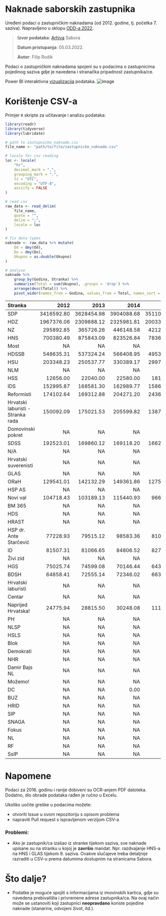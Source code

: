 # Naknade saborskih zastupnika
Uređeni podaci o zastupničkim naknadama (od 2012. godine, tj. početka 7. saziva). Napravljeno u sklopu [ODD-a 2022](http://odd.codeforcroatia.org/konferencija/).

> **Izvor podataka**: [Arhiva](https://www.sabor.hr/hr/press/javnost-rada/arhiva) Sabora 
> 
> **Datum pristupanja**: 05.03.2022.
> 
> **Autor**: Filip Rodik

Podaci o zastupničkim naknadama spojeni su s podacima o zastupnicima pojedinog saziva gdje je navedena i stranačka pripadnost zastupnika/ce.

Power BI interaktivna [vizualizacija](https://app.powerbi.com/view?r=eyJrIjoiMzgxYjMxNTQtYWQ4NS00ZTE2LTg5N2ItMTA2NzQ2MTAyYzZlIiwidCI6IjkyNDIxZWUzLTAzNDgtNGUyNC04ODgwLTAxNzhkMmViNTI1ZiIsImMiOjh9) podataka.
![image](https://user-images.githubusercontent.com/4228472/156898631-d2790637-1704-471b-8ed7-00642056ec2c.png)

# Korištenje CSV-a 


Primjer `R` skripte za učitavanje i analizu podataka:
``` r
library(readr)
library(tidyverse)
library(lubridate)

# path to zastupnicke_naknade.csv
file_name <- "path/to/file/zastupnicke_naknade.csv"

# locale for csv reading
loc <- locale(
    "hr",
    decimal_mark = ",",
    grouping_mark = ".",
    tz = "UTC",
    encoding = "UTF-8",
    asciify = FALSE
)

# read csv
raw_data <- read_delim(
    file_name, 
    quote = "", 
    delim = ";",
    locale = loc
) 

# fix data types
naknade <- raw_data %>% mutate(
    Od = dmy(Od),
    Do = dmy(Do),
    Ukupno = as.double(Ukupno)
)

# analyse
naknade %>% 
    group_by(Godina, Stranka) %>% 
    summarise(Total = sum(Ukupno), .groups = 'drop') %>% 
    arrange(desc(Total)) %>% 
    pivot_wider(names_from = Godina, values_from = Total, names_sort = TRUE) %>% 
``` 

|Stranka                           |       2012|       2013|       2014|       2015|       2016|       2017|       2018|       2019|       2020|       2021|
|:---------------------------------|----------:|----------:|----------:|----------:|----------:|----------:|----------:|----------:|----------:|----------:|
|SDP                               | 3416592.80| 3628454.98| 3904088.68| 3511019.84| 1660442.43| 1720836.85| 1737254.32| 1675747.91|  831301.91|  709821.06|
|HDZ                               | 1967376.06| 2309888.12| 2325981.81| 2003366.94| 2412937.05| 3485318.21| 3728200.65| 3653970.30| 2355146.45| 3297660.78|
|NZ                                |  295892.85|  365726.26|  446148.58|  421263.73|  467959.30|  754315.92|  870020.71|  820631.16|  707914.67| 1200613.50|
|HNS                               |  700380.49|  875843.09|  823526.84|  783679.14|  217033.87|  193451.39|  242889.85|  236160.36|  101045.33|   26559.00|
|Most                              |         NA|         NA|         NA|         NA|  676180.22|  734657.41|  521490.18|  546758.44|  410792.81|  373478.32|
|HDSSB                             |  548635.31|  537324.24|  566408.95|  495333.03|  119040.06|   80123.87|   89359.11|   80893.40|   38000.43|         NA|
|HSU                               |  203348.23|  250537.77|  330389.17|  299719.57|  153639.49|  173174.13|  173988.68|  170176.74|  101399.68|   99094.65|
|NLM                               |         NA|         NA|         NA|         NA|   22047.60|  139191.08|  238540.35|  267233.30|  122745.39|         NA|
|HSS                               |   12656.00|   22040.00|   22580.00|   18160.00|   77182.52|  201970.16|  254082.12|  255924.69|  134201.92|   58966.65|
|IDS                               |  152995.87|  168581.30|  162989.77|  158617.11|  100460.65|  167216.47|  169718.35|  247746.83|  204872.13|  246796.90|
|Reformisti                        |  174102.64|  169312.88|  204271.20|  243665.41|   40856.19|       0.00|       0.00|       0.00|    4875.00|   31771.94|
|Hrvatski laburisti - Stranka rada |  150092.09|  175021.53|  205599.82|  138743.04|         NA|         NA|         NA|         NA|         NA|         NA|
|Domovinski pokret                 |         NA|         NA|         NA|         NA|         NA|         NA|         NA|         NA|   50574.79|  202252.78|
|SDSS                              |  192523.01|  169860.12|  169118.20|  166240.83|   65989.19|  105615.25|   91051.02|   99400.86|  121458.99|  190872.72|
|N/A                               |         NA|         NA|         NA|         NA|         NA|         NA|         NA|         NA|   72199.89|  176751.90|
|Hrvatski suverenisti              |         NA|         NA|         NA|         NA|         NA|         NA|         NA|         NA|   50627.88|  168880.07|
|GLAS                              |         NA|         NA|         NA|         NA|   20845.21|  133553.78|  144659.43|  156168.53|   34307.83|       0.00|
|ORaH                              |  129541.01|  142132.29|  149361.86|  127560.59|         NA|         NA|         NA|         NA|         NA|         NA|
|HSP AS                            |         NA|         NA|         NA|         NA|  123944.86|         NA|         NA|         NA|         NA|         NA|
|Novi val                          |  104718.43|  103189.13|  115440.93|   96634.30|         NA|         NA|         NA|         NA|         NA|         NA|
|BM 365                            |         NA|         NA|         NA|         NA|   21978.06|  106560.48|  113056.34|  107929.23|   53218.97|         NA|
|HDS                               |         NA|         NA|         NA|         NA|   66515.00|  103136.10|  104966.63|   94617.13|   60567.45|   42642.00|
|HRAST                             |         NA|         NA|         NA|         NA|   66221.38|  100452.62|   99708.53|   98844.25|   48554.34|         NA|
|HSP dr. Ante Starčević            |   77228.93|   79515.12|   98583.36|   81053.00|         NA|         NA|         NA|         NA|         NA|         NA|
|ID                                |   81507.31|   81066.65|   84806.52|   82711.61|         NA|         NA|         NA|         NA|         NA|         NA|
|Živi zid                          |         NA|         NA|         NA|         NA|    5721.81|   75862.00|   59723.57|   43175.22|   12500.00|         NA|
|HGS                               |   75025.74|   74599.08|   70146.44|   64386.94|         NA|         NA|         NA|         NA|         NA|         NA|
|BDSH                              |   64858.41|   72555.14|   72346.02|   66338.98|         NA|         NA|         NA|         NA|         NA|         NA|
|Hrvatski laburisti                |         NA|         NA|         NA|         NA|   51947.23|         NA|         NA|         NA|         NA|         NA|
|Centar                            |         NA|         NA|         NA|         NA|         NA|         NA|         NA|         NA|    4668.83|   44730.75|
|Naprijed Hrvatska!                |   24775.94|   28815.50|   30248.08|   11154.27|         NA|         NA|         NA|         NA|         NA|         NA|
|PH                                |         NA|         NA|         NA|         NA|   28261.00|       0.00|       0.00|       0.00|       0.00|         NA|
|NLSP                              |         NA|         NA|         NA|         NA|   14020.64|         NA|         NA|         NA|         NA|         NA|
|HSLS                              |         NA|         NA|         NA|         NA|   12940.00|       0.00|       0.00|       0.00|    5403.78|    9741.22|
|Blok                              |         NA|         NA|         NA|         NA|    2700.00|    3296.36|    8308.75|    2107.25|       0.00|       0.00|
|Demokrati                         |         NA|         NA|         NA|         NA|       0.00|    6280.26|       0.00|       0.00|       0.00|         NA|
|NHR                               |         NA|         NA|         NA|         NA|    3975.00|       0.00|    3326.00|       0.00|       0.00|         NA|
|Damir Bajs NL                     |         NA|         NA|         NA|         NA|         NA|         NA|         NA|         NA|         NA|    1760.00|
|Možemo!                           |         NA|         NA|         NA|         NA|         NA|         NA|         NA|         NA|       0.00|    1088.69|
|DC                                |         NA|         NA|       0.00|       0.00|         NA|         NA|         NA|         NA|         NA|         NA|
|BUZ                               |         NA|         NA|         NA|         NA|       0.00|         NA|         NA|         NA|         NA|         NA|
|HRID                              |         NA|         NA|         NA|         NA|       0.00|         NA|         NA|         NA|         NA|         NA|
|SIP                               |         NA|         NA|         NA|         NA|       0.00|       0.00|       0.00|       0.00|       0.00|         NA|
|SNAGA                             |         NA|         NA|         NA|         NA|       0.00|       0.00|       0.00|       0.00|       0.00|         NA|
|Fokus                             |         NA|         NA|         NA|         NA|         NA|         NA|         NA|         NA|       0.00|       0.00|
|NL                                |         NA|         NA|         NA|         NA|         NA|         NA|         NA|         NA|       0.00|       0.00|
|RF                                |         NA|         NA|         NA|         NA|         NA|         NA|         NA|         NA|       0.00|       0.00|
|SsIP                              |         NA|         NA|         NA|         NA|         NA|         NA|         NA|         NA|       0.00|       0.00|

# Napomene
Podaci za 2016. godinu i ranije dobiveni su OCR-anjem PDF datoteka. Dodatno, dio obrade podataka rađen je ručno u Excelu. 

Ukoliko uočite greške u podacima možete:
- otvoriti Issue u ovom repozitoriju s opisom problema
- napraviti Pull request s ispravljenom verzijom CSV-a
 
### Problemi:
- Ako je zastupnik/ca izašao iz stranke tijekom saziva, sve naknade upisane su na stranku u kojoj je **završio** mandat. Npr. razdvajanje HNS-a na HNS i GLAS tijekom 9. saziva. Ovakve slučajeve treba detaljnije razraditi u CSV-u prema datumima dostupnim na stranicama Sabora.

# Što dalje?
- Podatke je moguće spojiti s informacijama iz imovinskih kartica, gdje su navedena prebivališta i privremene adrese zastupnika/ca. Na ovaj način može se ustanoviti koji zastupnici **neopravdano** koriste pojedine naknade (stanarine, odvojeni život, itd.).
